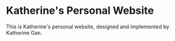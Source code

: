 # Katherine's Personal Website
This is Katherine's personal website, designed and implemented by Katherine Gan.